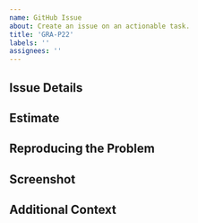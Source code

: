 ```yaml
---
name: GitHub Issue
about: Create an issue on an actionable task.
title: 'GRA-P22'
labels: ''
assignees: ''
---
```


<!-- NOTE: C+P Job number is required in the title. -->

## Issue Details
<!-- Provide a clear and concise description of the issue and provide all links or paths to assets, comps, and other resources needed to close this issue. -->

<!-- Provide a clear and concise description of the expected behavior if not obvious. -->

## Estimate
<!-- Provide a reference to any estimates or contracts provided for this work. -->

## Reproducing the Problem
<!-- Provide the steps in numerical order necessary to reproduce the problem including URLs, buttons clicked, and other actions: -->

## Screenshot
<!-- Provide a screenshot if necessary. -->

## Additional Context
<!-- 
Please provide as much detail as possible for the developer to successfully close this issue. Some things that may help:
* Support details if OS/Browser specific (https://supportdetails.com)
* Error messages displayed
 -->
